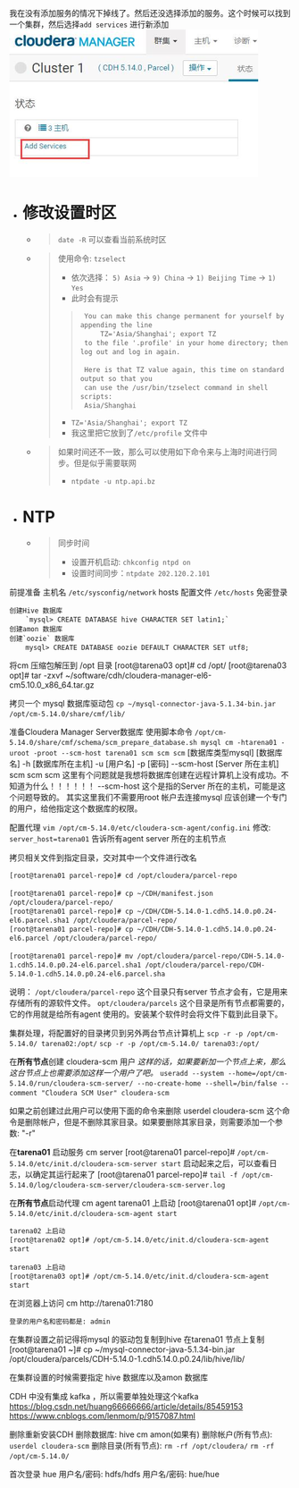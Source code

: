 

我在没有添加服务的情况下掉线了。然后还没选择添加的服务。这个时候可以找到一个集群，然后选择`add services` 进行新添加
![](./img/添加服务.jpg)


- # 修改设置时区
    - > `date -R` 可以查看当前系统时区
    - > 使用命令: `tzselect`
        > - 依次选择： `5) Asia` -> `9) China`  ->  `1) Beijing Time`  -> `1) Yes`
        > - 此时会有提示
        >>      You can make this change permanent for yourself by appending the line
        >>      	TZ='Asia/Shanghai'; export TZ
        >>      to the file '.profile' in your home directory; then log out and log in again.
        >>      
        >>      Here is that TZ value again, this time on standard output so that you
        >>      can use the /usr/bin/tzselect command in shell scripts:
        >>      Asia/Shanghai
        > - `TZ='Asia/Shanghai'; export TZ`
        > - 我这里把它放到了`/etc/profile` 文件中
    - > 如果时间还不一致，那么可以使用如下命令来与上海时间进行同步。但是似乎需要联网
        > - `ntpdate -u ntp.api.bz`


- # NTP
    - > 同步时间
        > - 设置开机启动: `chkconfig ntpd on`
        > - 设置时间同步：`ntpdate 202.120.2.101`

前提准备
    主机名
        `/etc/sysconfig/network`
    hosts 配置文件
        `/etc/hosts`
    免密登录


    创建Hive 数据库
        `mysql> CREATE DATABASE hive CHARACTER SET latin1;`
    创建amon 数据库
    创建`oozie` 数据库
        mysql> CREATE DATABASE oozie DEFAULT CHARACTER SET utf8;


将cm 压缩包解压到 /opt 目录
    [root@tarena03 opt]# cd /opt/
    [root@tarena03 opt]# tar -zxvf ~/software/cdh/cloudera-manager-el6-cm5.10.0_x86_64.tar.gz 


拷贝一个 mysql 数据库驱动包
    `cp ~/mysql-connector-java-5.1.34-bin.jar /opt/cm-5.14.0/share/cmf/lib/`

准备Cloudera Manager Server数据库 使用脚本命令
    `/opt/cm-5.14.0/share/cmf/schema/scm_prepare_database.sh mysql cm -htarena01 -uroot -proot --scm-host tarena01 scm scm scm`
    [数据库类型mysql] [数据库名]  -h [数据库所在主机]  -u [用户名] -p [密码] --scm-host [Server 所在主机] scm scm scm
    这里有个问题就是我想将数据库创建在远程计算机上没有成功。不知道为什么！！！！！！
        --scm-host 这个是指的Server 所在的主机，可能是这个问题导致的。
    其实这里我们不需要用root 帐户去连接mysql 应该创建一个专门的用户，给他指定这个数据库的权限。

配置代理 `vim /opt/cm-5.14.0/etc/cloudera-scm-agent/config.ini`
    修改: `server_host=tarena01`
        告诉所有agent server 所在的主机节点

拷贝相关文件到指定目录，交对其中一个文件进行改名

    [root@tarena01 parcel-repo]# cd /opt/cloudera/parcel-repo

    [root@tarena01 parcel-repo]# cp ~/CDH/manifest.json /opt/cloudera/parcel-repo/
    [root@tarena01 parcel-repo]# cp ~/CDH/CDH-5.14.0-1.cdh5.14.0.p0.24-el6.parcel.sha1 /opt/cloudera/parcel-repo/
    [root@tarena01 parcel-repo]# cp ~/CDH/CDH-5.14.0-1.cdh5.14.0.p0.24-el6.parcel /opt/cloudera/parcel-repo/

    [root@tarena01 parcel-repo]# mv /opt/cloudera/parcel-repo/CDH-5.14.0-1.cdh5.14.0.p0.24-el6.parcel.sha1 /opt/cloudera/parcel-repo/CDH-5.14.0-1.cdh5.14.0.p0.24-el6.parcel.sha

说明：
    `/opt/cloudera/parcel-repo`
        这个目录只有server 节点才会有，它是用来存储所有的源软件文件。
    `opt/cloudera/parcels`
        这个目录是所有节点都需要的，它的作用就是给所有agent 使用的。安装某个软件时会将文件下载到此目录下。


集群处理，将配置好的目录拷贝到另外两台节点计算机上
    `scp -r -p /opt/cm-5.14.0/ tarena02:/opt/`
    `scp -r -p /opt/cm-5.14.0/ tarena03:/opt/`

在**所有节点**创建 cloudera-scm 用户
    *这样的话，如果要新加一个节点上来，那么这台节点上也需要添加这样一个用户了吧。*
    `useradd --system --home=/opt/cm-5.14.0/run/cloudera-scm-server/ --no-create-home --shell=/bin/false --comment "Cloudera SCM User" cloudera-scm`

如果之前创建过此用户可以使用下面的命令来删除
    userdel cloudera-scm
    这个命令是删除帐户，但是不删除其家目录。如果要删除其家目录，则需要添加一个参数: "-r"


在**tarena01** 启动服务 cm server
    [root@tarena01 parcel-repo]# `/opt/cm-5.14.0/etc/init.d/cloudera-scm-server start`
启动起来之后，可以查看日志，以确定其运行起来了
    [root@tarena01 parcel-repo]# `tail -f /opt/cm-5.14.0/log/cloudera-scm-server/cloudera-scm-server.log`


在**所有节点**启动代理 cm agent
    tarena01 上启动
    [root@tarena01 opt]# `/opt/cm-5.14.0/etc/init.d/cloudera-scm-agent start`

    tarena02 上启动
    [root@tarena02 opt]# /opt/cm-5.14.0/etc/init.d/cloudera-scm-agent start

    tarena03 上启动
    [root@tarena03 opt]# /opt/cm-5.14.0/etc/init.d/cloudera-scm-agent start


在浏览器上访问 cm
    http://tarena01:7180

    登录的用户名和密码都是: admin


在集群设置之前记得将mysql 的驱动包复制到hive
    在tarena01 节点上复制
    [root@tarena01 ~]# cp ~/mysql-connector-java-5.1.34-bin.jar /opt/cloudera/parcels/CDH-5.14.0-1.cdh5.14.0.p0.24/lib/hive/lib/


在集群设置的时候需要指定 hive 数据库以及amon 数据库


CDH 中没有集成 kafka ，所以需要单独处理这个kafka
    https://blog.csdn.net/huang66666666/article/details/85459153
    https://www.cnblogs.com/lenmom/p/9157087.html








删除重新安装CDH
    删除数据库: hive   cm  amon(如果有)
    删除帐户(所有节点): `userdel cloudera-scm`
    删除目录(所有节点): `rm -rf /opt/cloudera/`        `rm -rf /opt/cm-5.14.0/`


首次登录 hue
    用户名/密码: hdfs/hdfs
    用户名/密码: hue/hue
    




